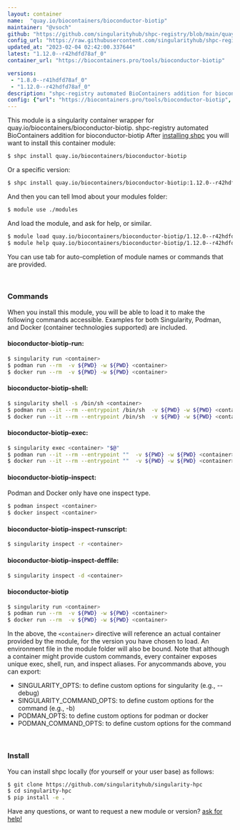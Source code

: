 ```yaml
---
layout: container
name:  "quay.io/biocontainers/bioconductor-biotip"
maintainer: "@vsoch"
github: "https://github.com/singularityhub/shpc-registry/blob/main/quay.io/biocontainers/bioconductor-biotip/container.yaml"
config_url: "https://raw.githubusercontent.com/singularityhub/shpc-registry/main/quay.io/biocontainers/bioconductor-biotip/container.yaml"
updated_at: "2023-02-04 02:42:00.337644"
latest: "1.12.0--r42hdfd78af_0"
container_url: "https://biocontainers.pro/tools/bioconductor-biotip"

versions:
 - "1.8.0--r41hdfd78af_0"
 - "1.12.0--r42hdfd78af_0"
description: "shpc-registry automated BioContainers addition for bioconductor-biotip"
config: {"url": "https://biocontainers.pro/tools/bioconductor-biotip", "maintainer": "@vsoch", "description": "shpc-registry automated BioContainers addition for bioconductor-biotip", "latest": {"1.12.0--r42hdfd78af_0": "sha256:87fbfa51912ba6f8ae5770b2f5f6b7030882632a5fba0385aa31fe4f2a963bd3"}, "tags": {"1.8.0--r41hdfd78af_0": "sha256:92b1d18197cd73c1e21b1dff548467ba5af1400ab8293a402e645599904e9696", "1.12.0--r42hdfd78af_0": "sha256:87fbfa51912ba6f8ae5770b2f5f6b7030882632a5fba0385aa31fe4f2a963bd3"}, "docker": "quay.io/biocontainers/bioconductor-biotip"}
---
```


This module is a singularity container wrapper for quay.io/biocontainers/bioconductor-biotip.
shpc-registry automated BioContainers addition for bioconductor-biotip
After [installing shpc](#install) you will want to install this container module:


```bash
$ shpc install quay.io/biocontainers/bioconductor-biotip
```

Or a specific version:

```bash
$ shpc install quay.io/biocontainers/bioconductor-biotip:1.12.0--r42hdfd78af_0
```

And then you can tell lmod about your modules folder:

```bash
$ module use ./modules
```

And load the module, and ask for help, or similar.

```bash
$ module load quay.io/biocontainers/bioconductor-biotip/1.12.0--r42hdfd78af_0
$ module help quay.io/biocontainers/bioconductor-biotip/1.12.0--r42hdfd78af_0
```

You can use tab for auto-completion of module names or commands that are provided.

<br>

### Commands

When you install this module, you will be able to load it to make the following commands accessible.
Examples for both Singularity, Podman, and Docker (container technologies supported) are included.

#### bioconductor-biotip-run:

```bash
$ singularity run <container>
$ podman run --rm  -v ${PWD} -w ${PWD} <container>
$ docker run --rm  -v ${PWD} -w ${PWD} <container>
```

#### bioconductor-biotip-shell:

```bash
$ singularity shell -s /bin/sh <container>
$ podman run --it --rm --entrypoint /bin/sh  -v ${PWD} -w ${PWD} <container>
$ docker run --it --rm --entrypoint /bin/sh  -v ${PWD} -w ${PWD} <container>
```

#### bioconductor-biotip-exec:

```bash
$ singularity exec <container> "$@"
$ podman run --it --rm --entrypoint ""  -v ${PWD} -w ${PWD} <container> "$@"
$ docker run --it --rm --entrypoint ""  -v ${PWD} -w ${PWD} <container> "$@"
```

#### bioconductor-biotip-inspect:

Podman and Docker only have one inspect type.

```bash
$ podman inspect <container>
$ docker inspect <container>
```

#### bioconductor-biotip-inspect-runscript:

```bash
$ singularity inspect -r <container>
```

#### bioconductor-biotip-inspect-deffile:

```bash
$ singularity inspect -d <container>
```



#### bioconductor-biotip

```bash
$ singularity run <container>
$ podman run --rm  -v ${PWD} -w ${PWD} <container>
$ docker run --rm  -v ${PWD} -w ${PWD} <container>
```


In the above, the `<container>` directive will reference an actual container provided
by the module, for the version you have chosen to load. An environment file in the
module folder will also be bound. Note that although a container
might provide custom commands, every container exposes unique exec, shell, run, and
inspect aliases. For anycommands above, you can export:

 - SINGULARITY_OPTS: to define custom options for singularity (e.g., --debug)
 - SINGULARITY_COMMAND_OPTS: to define custom options for the command (e.g., -b)
 - PODMAN_OPTS: to define custom options for podman or docker
 - PODMAN_COMMAND_OPTS: to define custom options for the command

<br>

### Install

You can install shpc locally (for yourself or your user base) as follows:

```bash
$ git clone https://github.com/singularityhub/singularity-hpc
$ cd singularity-hpc
$ pip install -e .
```

Have any questions, or want to request a new module or version? [ask for help!](https://github.com/singularityhub/singularity-hpc/issues)